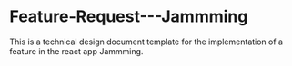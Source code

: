 # Feature-Request---Jammming
This is a technical design document template for the implementation of a feature in the react app Jammming.
